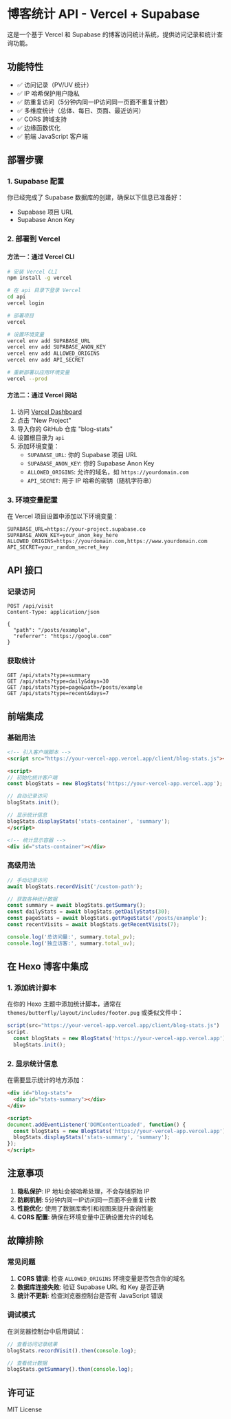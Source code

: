 # 博客统计 API - Vercel + Supabase

这是一个基于 Vercel 和 Supabase 的博客访问统计系统，提供访问记录和统计查询功能。

## 功能特性

- ✅ 访问记录（PV/UV 统计）
- ✅ IP 哈希保护用户隐私
- ✅ 防重复访问（5分钟内同一IP访问同一页面不重复计数）
- ✅ 多维度统计（总体、每日、页面、最近访问）
- ✅ CORS 跨域支持
- ✅ 边缘函数优化
- ✅ 前端 JavaScript 客户端

## 部署步骤

### 1. Supabase 配置

你已经完成了 Supabase 数据库的创建，确保以下信息已准备好：
- Supabase 项目 URL
- Supabase Anon Key

### 2. 部署到 Vercel

#### 方法一：通过 Vercel CLI

```bash
# 安装 Vercel CLI
npm install -g vercel

# 在 api 目录下登录 Vercel
cd api
vercel login

# 部署项目
vercel

# 设置环境变量
vercel env add SUPABASE_URL
vercel env add SUPABASE_ANON_KEY
vercel env add ALLOWED_ORIGINS
vercel env add API_SECRET

# 重新部署以应用环境变量
vercel --prod
```

#### 方法二：通过 Vercel 网站

1. 访问 [Vercel Dashboard](https://vercel.com/dashboard)
2. 点击 "New Project"
3. 导入你的 GitHub 仓库 "blog-stats"
4. 设置根目录为 `api`
5. 添加环境变量：
   - `SUPABASE_URL`: 你的 Supabase 项目 URL
   - `SUPABASE_ANON_KEY`: 你的 Supabase Anon Key
   - `ALLOWED_ORIGINS`: 允许的域名，如 `https://yourdomain.com`
   - `API_SECRET`: 用于 IP 哈希的密钥（随机字符串）

### 3. 环境变量配置

在 Vercel 项目设置中添加以下环境变量：

```
SUPABASE_URL=https://your-project.supabase.co
SUPABASE_ANON_KEY=your_anon_key_here
ALLOWED_ORIGINS=https://yourdomain.com,https://www.yourdomain.com
API_SECRET=your_random_secret_key
```

## API 接口

### 记录访问

```
POST /api/visit
Content-Type: application/json

{
  "path": "/posts/example",
  "referrer": "https://google.com"
}
```

### 获取统计

```
GET /api/stats?type=summary
GET /api/stats?type=daily&days=30
GET /api/stats?type=page&path=/posts/example
GET /api/stats?type=recent&days=7
```

## 前端集成

### 基础用法

```html
<!-- 引入客户端脚本 -->
<script src="https://your-vercel-app.vercel.app/client/blog-stats.js"></script>

<script>
// 初始化统计客户端
const blogStats = new BlogStats('https://your-vercel-app.vercel.app');

// 自动记录访问
blogStats.init();

// 显示统计信息
blogStats.displayStats('stats-container', 'summary');
</script>

<!-- 统计显示容器 -->
<div id="stats-container"></div>
```

### 高级用法

```javascript
// 手动记录访问
await blogStats.recordVisit('/custom-path');

// 获取各种统计数据
const summary = await blogStats.getSummary();
const dailyStats = await blogStats.getDailyStats(30);
const pageStats = await blogStats.getPageStats('/posts/example');
const recentVisits = await blogStats.getRecentVisits(7);

console.log('总访问量:', summary.total_pv);
console.log('独立访客:', summary.total_uv);
```

## 在 Hexo 博客中集成

### 1. 添加统计脚本

在你的 Hexo 主题中添加统计脚本，通常在 `themes/butterfly/layout/includes/footer.pug` 或类似文件中：

```javascript
script(src="https://your-vercel-app.vercel.app/client/blog-stats.js")
script.
  const blogStats = new BlogStats('https://your-vercel-app.vercel.app');
  blogStats.init();
```

### 2. 显示统计信息

在需要显示统计的地方添加：

```html
<div id="blog-stats">
  <div id="stats-summary"></div>
</div>

<script>
document.addEventListener('DOMContentLoaded', function() {
  const blogStats = new BlogStats('https://your-vercel-app.vercel.app');
  blogStats.displayStats('stats-summary', 'summary');
});
</script>
```

## 注意事项

1. **隐私保护**: IP 地址会被哈希处理，不会存储原始 IP
2. **防刷机制**: 5分钟内同一IP访问同一页面不会重复计数
3. **性能优化**: 使用了数据库索引和视图来提升查询性能
4. **CORS 配置**: 确保在环境变量中正确设置允许的域名

## 故障排除

### 常见问题

1. **CORS 错误**: 检查 `ALLOWED_ORIGINS` 环境变量是否包含你的域名
2. **数据库连接失败**: 验证 Supabase URL 和 Key 是否正确
3. **统计不更新**: 检查浏览器控制台是否有 JavaScript 错误

### 调试模式

在浏览器控制台中启用调试：

```javascript
// 查看访问记录结果
blogStats.recordVisit().then(console.log);

// 查看统计数据
blogStats.getSummary().then(console.log);
```

## 许可证

MIT License